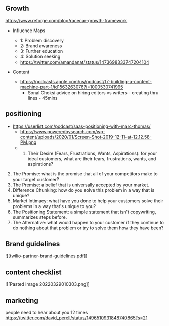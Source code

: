 ## Growth
https://www.reforge.com/blog/racecar-growth-framework

- Influence Maps
	- 1: Problem discovery
	- 2: Brand awareness
	- 3: Further education
	- 4: Solution seeking
	- https://twitter.com/amandanat/status/1473698333747204104



- Content
	- https://podcasts.apple.com/us/podcast/17-building-a-content-machine-part-1/id1563263076?i=1000530741995
		- Sonal Choksi advice on hiring editors vs writers - creating thru lines - 45mins


## positioning

- https://userlist.com/podcast/saas-positioning-with-marc-thomas/
	- https://www.poweredbysearch.com/wp-content/uploads/2020/01/Screen-Shot-2019-12-11-at-12.12.58-PM.png
	- 1.  Their Desire (Fears, Frustrations, Wants, Aspirations): for your ideal customers, what are their fears, frustrations, wants, and aspirations?
2.  The Promise: what is the promise that all of your competitors make to your target customer?
3.  The Premise: a belief that is universally accepted by your market. 
4.  Difference Chunking: how do you solve this problem in a way that is unique?
5.  Market Intimacy: what have you done to help your customers solve their problems in a way that's unique to you? 
6.  The Positioning Statement: a simple statement that isn't copywriting, summarizes steps before.
7.  The Alternative: what would happen to your customer if they continue to do nothing about that problem or try to solve them how they have been?


## Brand guidelines

![[twilio-partner-brand-guidelines.pdf]]


## content checklist
![[Pasted image 20220329010303.png]]

## marketing

people need to hear about you 12 times
https://twitter.com/david_perell/status/1496510931848740865?s=21

